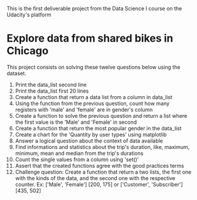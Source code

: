 This is the first deliverable project from the Data Science I course on the Udacity's platform

# Explore data from shared bikes in Chicago
This project consists on solving these twelve questions below using the dataset.

1. Print the data_list second line
2. Print the data_list first 20 lines
3. Create a function that return a data list from a column in data_list
4. Using the function from the previous question, count how many registers with 'male' and 'female' are in gender's column
5. Create a function to solve the previous question and return a list where the first value is the 'Male' and 'Female' in second
6. Create a function that return the most popular gender in the data_list
7. Create a chart for the 'Quantity by user types' using matplotlib
8. Answer a logical question about the context of data available
9. Find informations and statistics about the trip's duration, like, maximum, minimum, mean and median from the trip's durations
10. Count the single values from a column using 'set()'
11. Assert that the created functions agree with the good practices terms
12. Challenge question: Create a function that return a two lists, the first one with the kinds of the data, and the second one with the respective counter. 
Ex: ['Male', 'Female'] [200, 175] or ['Customer', 'Subscriber'] [435, 502]
